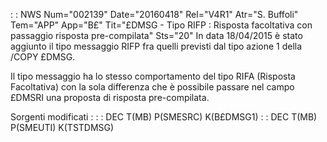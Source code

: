  :  : NWS Num="002139" Date="20160418" Rel="V4R1" Atr="S. Buffoli" Tem="APP" App="B£" Tit="£DMSG - Tipo RIFP :  Risposta facoltativa con passaggio risposta pre-compilata" Sts="20"
In data 18/04/2015 è stato aggiunto il tipo messaggio RIFP fra quelli previsti dal tipo azione 1 della /COPY £DMSG.

Il tipo messaggio ha lo stesso comportamento del tipo RIFA (Risposta Facoltativa) con la sola differenza che è possibile passare nel campo £DMSRI una proposta di risposta pre-compilata.

Sorgenti modificati : 
 :  : DEC T(MB) P(SMESRC) K(B£DMSG1)
 :  : DEC T(MB) P(SMEUTI) K(TSTDMSG)

